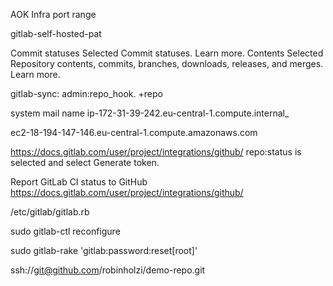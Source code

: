AOK Infra port range

gitlab-self-hosted-pat

Commit statuses
Selected
Commit statuses. Learn more.
Contents
Selected
Repository contents, commits, branches, downloads, releases, and merges. Learn more.

gitlab-sync: admin:repo_hook. +repo

system mail name
ip-172-31-39-242.eu-central-1.compute.internal\_

ec2-18-194-147-146.eu-central-1.compute.amazonaws.com

https://docs.gitlab.com/user/project/integrations/github/
repo:status is selected and select Generate token.

Report GitLab CI status to GitHub
https://docs.gitlab.com/user/project/integrations/github/

/etc/gitlab/gitlab.rb

sudo gitlab-ctl reconfigure

sudo gitlab-rake 'gitlab:password:reset[root]'

ssh://git@github.com/robinholzi/demo-repo.git
